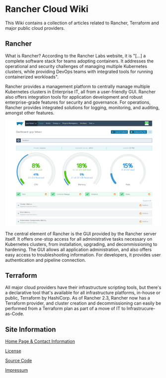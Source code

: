 Rancher Cloud Wiki
==================

This Wiki contains a collection of articles related to Rancher, Terraform and major public cloud providers.

Rancher
-------

What is Rancher? According to the Rancher Labs website, it is "[...] a complete software stack for teams adopting containers. It addresses the operational and security challenges of managing multiple Kubernetes clusters, while providing DevOps teams with integrated tools for running containerized workloads".


Rancher provides a management platform to centrally manage multiple Kubernetes clusters in Enterprise IT, all from a user-friendly GUI. Rancher also offers integration tools for application development and robust enterprise-grade features for security and governance. For operations, Rancher provides integrated solutions for logging, monitoring, and auditing, amongst other features.


![Interior view](rancher-dashboard.png "Rancher GUI - Dashboard")


The central element of Rancher is the GUI provided by the Rancher server itself. It offers one-stop access for all administrative tasks necessary on Kubernetes clusters, from installation, upgrading, and decommissioning to hardening. The GUI allows all application administration, and also offers easy access to troubleshooting information. For developers, it provides user authentication and pipeline connection.


Terraform
---------

All major cloud providers have their infrastructure scripting tools, but there's a declarative tool that's available for all infrastructure platforms, in-house or public, Terraform by HashiCorp. As of Rancher 2.3, Rancher now has a Terraform provider, and cluster creation and decommissioning can easily be performed from a Terraform plan as part of a move of IT to Infrastrucure-as-Code.


Site Information
-----------------

[Home Page & Contact Information](https://chfrank.net/)

[License](https://creativecommons.org/licenses/by/4.0/)

[Source Code](https://github.com/chfrank-cgn/chfrank-cgn.github.io)

[Impressum](https://chfrank.net/page1.html)
